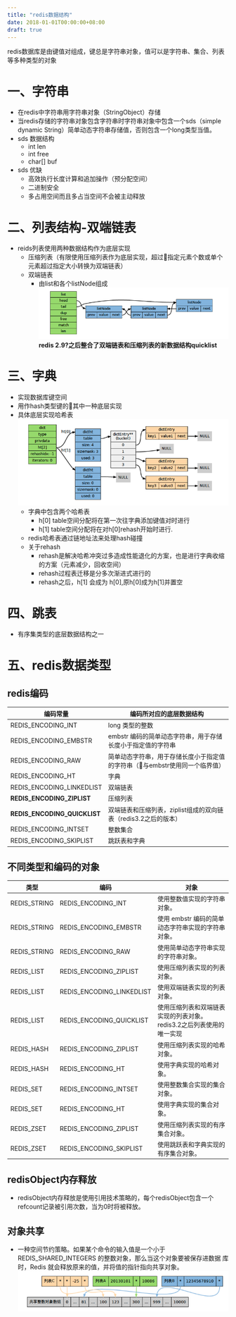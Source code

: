 ```yaml
---
title: "redis数据结构"
date: 2018-01-01T00:00:00+08:00
draft: true
---
```

redis数据库是由键值对组成，键总是字符串对象，值可以是字符串、集合、列表等多种类型的对象

# 一、字符串
* 在redis中字符串用字符串对象（StringObject）存储
* 当redis存储的字符串对象包含字符串时字符串对象中包含一个sds（simple dynamic String）简单动态字符串存储值，否则包含一个long类型当值。
* sds 数据结构
    * int len
    * int free
    * char[] buf
* sds 优缺
    * 高效执行长度计算和追加操作（预分配空间）
    * 二进制安全
    * 多占用空间而且多占当空间不会被主动释放


# 二、列表结构-双端链表
* reids列表使用两种数据结构作为底层实现
    * 压缩列表（有限使用压缩列表作为底层实现，超过指定元素个数或单个元素超过指定大小转换为双端链表）
    * 双端链表
        * 由list和各个listNode组成
        ![list的结构](../../../picture/redis-list.png)
    **redis 2.9?之后整合了双端链表和压缩列表的新数据结构quicklist**

# 三、字典
* 实现数据库键空间
* 用作hash类型键的其中一种底层实现
* 具体底层实现哈希表
![字典的结构](../../../picture/redis-dict.png)
    * 字典中包含两个哈希表
        * h[0] table空间分配将在第一次往字典添加键值对时进行
        * h[1] table空间分配将在对h[0]rehash开始时进行.
    * redis哈希表通过链地址法来处理hash碰撞
    * 关于rehash
        * rehash是解决哈希冲突过多造成性能退化的方案，也是进行字典收缩的方案（元素减少，回收空间）
        * rehash过程表迁移是分多次渐进式进行的
        * rehash之后，h[1] 会成为 h[0],原h[0]成为h[1]并置空

# 四、跳表
* 有序集类型的底层数据结构之一


# 五、redis数据类型

## redis编码

|         编码常量          |         编码所对应的底层数据结构         |
| ------------------------- | ---------------------------------------- |
| REDIS_ENCODING_INT        | long 类型的整数                          |
| REDIS_ENCODING_EMBSTR     | embstr 编码的简单动态字符串，用于存储长度小于指定值的字符串              |
| REDIS_ENCODING_RAW        | 简单动态字符串，用于存储长度小于指定值的字符串（与embstr使用同一个临界值）                          |
| REDIS_ENCODING_HT         | 字典                                     |
| REDIS_ENCODING_LINKEDLIST | 双端链表                                 |
| **REDIS_ENCODING_ZIPLIST**    | 压缩列表                                 |
| **REDIS_ENCODING_QUICKLIST**  | 双端链表和压缩列表，ziplist组成的双向链表（redis3.2之后的版本） |
| REDIS_ENCODING_INTSET     | 整数集合                                 |
| REDIS_ENCODING_SKIPLIST   | 跳跃表和字典                             |


## 不同类型和编码的对象

|     类型     |           编码            |                                 对象                                  |
| ------------ | ------------------------- | --------------------------------------------------------------------- |
| REDIS_STRING | REDIS_ENCODING_INT        | 使用整数值实现的字符串对象。                                          |
| REDIS_STRING | REDIS_ENCODING_EMBSTR     | 使用 embstr 编码的简单动态字符串实现的字符串对象。                    |
| REDIS_STRING | REDIS_ENCODING_RAW        | 使用简单动态字符串实现的字符串对象。                                  |
| REDIS_LIST   | REDIS_ENCODING_ZIPLIST    | 使用压缩列表实现的列表对象。                                          |
| REDIS_LIST   | REDIS_ENCODING_LINKEDLIST | 使用双端链表实现的列表对象。                                          |
| REDIS_LIST   | REDIS_ENCODING_QUICKLIST  | 使用压缩列表和双端链表实现的列表对象。 redis3.2之后列表使用的唯一实现 |
| REDIS_HASH   | REDIS_ENCODING_ZIPLIST    | 使用压缩列表实现的哈希对象。                                          |
| REDIS_HASH   | REDIS_ENCODING_HT         | 使用字典实现的哈希对象。                                              |
| REDIS_SET    | REDIS_ENCODING_INTSET     | 使用整数集合实现的集合对象。                                          |
| REDIS_SET    | REDIS_ENCODING_HT         | 使用字典实现的集合对象。                                              |
| REDIS_ZSET   | REDIS_ENCODING_ZIPLIST    | 使用压缩列表实现的有序集合对象。                                      |
| REDIS_ZSET   | REDIS_ENCODING_SKIPLIST   | 使用跳跃表和字典实现的有序集合对象。                                  |

## redisObject内存释放

* redisObject内存释放是使用引用技术策略的，每个redisObject包含一个refcount记录被引用次数，当为0时将被释放。

## 对象共享
* 一种空间节约策略。如果某个命令的输入值是一个小于REDIS_SHARED_INTEGERS 的整数对象，那么当这个对象要被保存进数据
库时，Redis 就会释放原来的值，并将值的指针指向共享对象。
       ![list的结构](../../../picture/redis-share-object.png)


